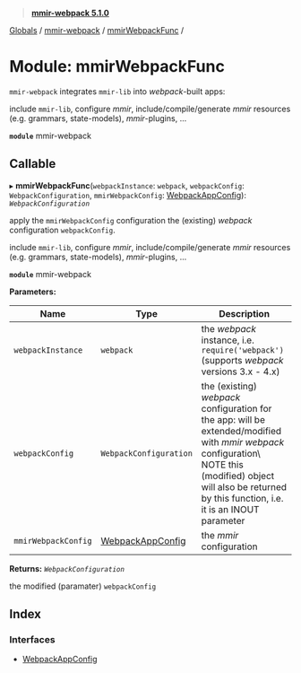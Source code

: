> **[mmir-webpack 5.1.0](../README.md)**

[Globals](../README.md) / [mmir-webpack](mmir_webpack.md) / [mmirWebpackFunc](mmir_webpack.mmirwebpackfunc.md) /

# Module: mmirWebpackFunc

`mmir-webpack` integrates `mmir-lib` into _webpack_-built apps:

include `mmir-lib`, configure _mmir_, include/compile/generate _mmir_ resources
(e.g. grammars, state-models), _mmir_-plugins, ...

**`module`** mmir-webpack

## Callable

▸ **mmirWebpackFunc**(`webpackInstance`: `webpack`, `webpackConfig`: `WebpackConfiguration`, `mmirWebpackConfig`: [WebpackAppConfig](../interfaces/mmir_webpack.mmirwebpackfunc.webpackappconfig.md)): *`WebpackConfiguration`*

apply the `mmirWebpackConfig` configuration the (existing) _webpack_
configuration `webpackConfig`.

include `mmir-lib`, configure _mmir_, include/compile/generate _mmir_ resources
(e.g. grammars, state-models), _mmir_-plugins, ...

**`module`** mmir-webpack

**Parameters:**

Name | Type | Description |
------ | ------ | ------ |
`webpackInstance` | `webpack` | the _webpack_ instance, i.e. `require('webpack')` (supports _webpack_ versions 3.x - 4.x)  |
`webpackConfig` | `WebpackConfiguration` | the (existing) _webpack_ configuration for the app: will be extended/modified with _mmir_ 															_webpack_ configuration\ 									 						NOTE this (modified) object will also be returned by this function, i.e. it is an INOUT parameter  |
`mmirWebpackConfig` | [WebpackAppConfig](../interfaces/mmir_webpack.mmirwebpackfunc.webpackappconfig.md) | the _mmir_ configuration  |

**Returns:** *`WebpackConfiguration`*

the modified (paramater) `webpackConfig`

## Index

### Interfaces

* [WebpackAppConfig](../interfaces/mmir_webpack.mmirwebpackfunc.webpackappconfig.md)